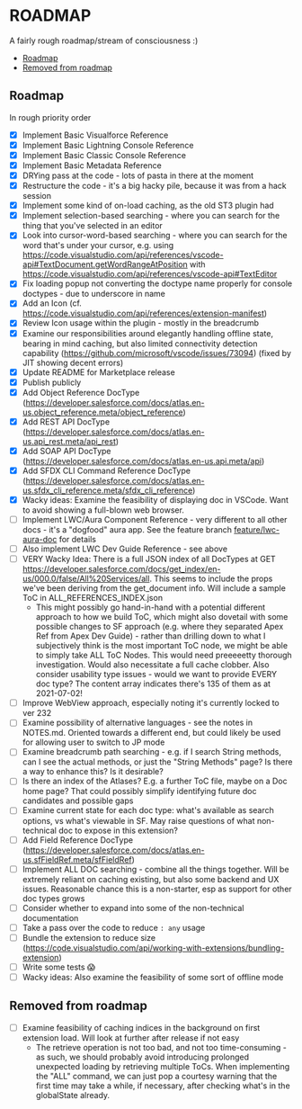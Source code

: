 # ROADMAP
A fairly rough roadmap/stream of consciousness :)

- [Roadmap](#roadmap)
- [Removed from roadmap](#removed-from-roadmap)

## Roadmap
In rough priority order
- [X] Implement Basic Visualforce Reference
- [X] Implement Basic Lightning Console Reference
- [X] Implement Basic Classic Console Reference
- [X] Implement Basic Metadata Reference
- [X] DRYing pass at the code - lots of pasta in there at the moment
- [X] Restructure the code - it's a big hacky pile, because it was from a hack session
- [X] Implement some kind of on-load caching, as the old ST3 plugin had
- [X] Implement selection-based searching - where you can search for the thing that you've selected in an editor
- [X] Look into cursor-word-based searching - where you can search for the word that's under your cursor, e.g. using https://code.visualstudio.com/api/references/vscode-api#TextDocument.getWordRangeAtPosition with https://code.visualstudio.com/api/references/vscode-api#TextEditor
- [X] Fix loading popup not converting the doctype name properly for console doctypes - due to underscore in name
- [X] Add an Icon (cf. https://code.visualstudio.com/api/references/extension-manifest)
- [X] Review Icon usage within the plugin - mostly in the breadcrumb
- [X] Examine our responsibilities around elegantly handling offline state, bearing in mind caching, but also limited connectivity detection capability (https://github.com/microsoft/vscode/issues/73094) (fixed by JIT showing decent errors)
- [X] Update README for Marketplace release
- [X] Publish publicly
- [X] Add Object Reference DocType (https://developer.salesforce.com/docs/atlas.en-us.object_reference.meta/object_reference)
- [X] Add REST API DocType (https://developer.salesforce.com/docs/atlas.en-us.api_rest.meta/api_rest)
- [X] Add SOAP API DocType (https://developer.salesforce.com/docs/atlas.en-us.api.meta/api)
- [X] Add SFDX CLI Command Reference DocType (https://developer.salesforce.com/docs/atlas.en-us.sfdx_cli_reference.meta/sfdx_cli_reference)
- [X] Wacky ideas: Examine the feasibility of displaying doc in VSCode. Want to avoid showing a full-blown web browser.
- [ ] Implement LWC/Aura Component Reference - very different to all other docs - it's a "dogfood" aura app. See the feature branch [feature/lwc-aura-doc](https://github.com/Oblongmana/vscode-salesforce-doc-lookup/blob/feature/lwc-aura-doc/) for details
- [ ] Also implement LWC Dev Guide Reference - see above
- [ ] VERY Wacky Idea: There is a full JSON index of all DocTypes at GET https://developer.salesforce.com/docs/get_index/en-us/000.0/false/All%20Services/all. This seems to include the props we've been deriving from the get_document info. Will include a sample ToC in ALL_REFERENCES_INDEX.json
  - This might possibly go hand-in-hand with a potential different approach to how we build ToC, which might also dovetail with some possible changes to SF approach (e.g. where they separated Apex Ref from Apex Dev Guide) - rather than drilling down to what I subjectively think is the most important ToC node, we might be able to simply take ALL ToC Nodes. This would need preeeeetty thorough investigation. Would also necessitate a full cache clobber. Also consider usability type issues - would we want to provide EVERY doc type? The content array indicates there's 135 of them as at 2021-07-02!
- [ ] Improve WebView approach, especially noting it's currently locked to ver 232
- [ ] Examine possibility of alternative languages - see the notes in NOTES.md. Oriented towards a different end, but could likely be used for allowing user to switch to JP mode
- [ ] Examine breadcrumb path searching - e.g. if I search String methods, can I see the actual methods, or just the "String Methods" page? Is there a way to enhance this? Is it desirable?
- [ ] Is there an index of the Atlases? E.g. a further ToC file, maybe on a Doc home page? That could possibly simplify identifying future doc candidates and possible gaps
- [ ] Examine current state for each doc type: what's available as search options, vs what's viewable in SF. May raise questions of what non-technical doc to expose in this extension?
- [ ] Add Field Reference DocType (https://developer.salesforce.com/docs/atlas.en-us.sfFieldRef.meta/sfFieldRef)
- [ ] Implement ALL DOC searching - combine all the things together. Will be extremely reliant on caching existing, but also some backend and UX issues. Reasonable chance this is a non-starter, esp as support for other doc types grows
- [ ] Consider whether to expand into some of the non-technical documentation
- [ ] Take a pass over the code to reduce `: any` usage
- [ ] Bundle the extension to reduce size (https://code.visualstudio.com/api/working-with-extensions/bundling-extension)
- [ ] Write some tests 😱
- [ ] Wacky ideas: Also examine the feasibility of some sort of offline mode

## Removed from roadmap
- [ ] Examine feasibility of caching indices in the background on first extension load. Will look at further after release if not easy
  - The retrieve operation is not too bad, and not too time-consuming - as such, we should probably avoid introducing prolonged unexpected loading by retrieving multiple ToCs. When implementing the "ALL" command, we can just pop a courtesy warning that the first time may take a while, if necessary, after checking what's in the globalState already.